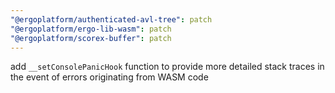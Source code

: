 ```yaml
---
"@ergoplatform/authenticated-avl-tree": patch
"@ergoplatform/ergo-lib-wasm": patch
"@ergoplatform/scorex-buffer": patch
---
```


add `__setConsolePanicHook` function to provide more detailed stack traces in the event of errors originating from WASM code
